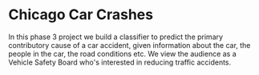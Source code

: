 # Chicago Car Crashes
In this phase 3 project we build a classifier to predict the primary contributory cause of a car accident, given information about the car, the people in the car, the road conditions etc. We view the audience as a Vehicle Safety Board who's interested in reducing traffic accidents.
